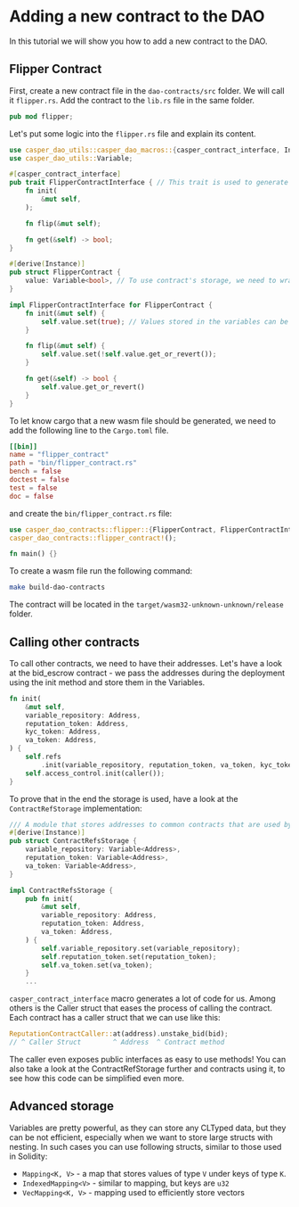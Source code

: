 # Adding a new contract to the DAO
In this tutorial we will show you how to add a new contract to the DAO.

## Flipper Contract
First, create a new contract file in the `dao-contracts/src` folder. We will call it `flipper.rs`.
Add the contract to the `lib.rs` file in the same folder.

```rust
pub mod flipper;
```

Let's put some logic into the `flipper.rs` file and explain its content.

```rust
use casper_dao_utils::casper_dao_macros::{casper_contract_interface, Instance};
use casper_dao_utils::Variable;

#[casper_contract_interface]
pub trait FlipperContractInterface { // This trait is used to generate the contract interface - the contract public API.
    fn init(
        &mut self,
    );

    fn flip(&mut self);

    fn get(&self) -> bool;
}

#[derive(Instance)]
pub struct FlipperContract {
    value: Variable<bool>, // To use contract's storage, we need to wrap variables in the Variable struct.
}

impl FlipperContractInterface for FlipperContract {
    fn init(&mut self) {
        self.value.set(true); // Values stored in the variables can be accessed via set/get methods.
    }

    fn flip(&mut self) {
        self.value.set(!self.value.get_or_revert());
    }

    fn get(&self) -> bool {
        self.value.get_or_revert()
    }
}
```

To let know cargo that a new wasm file should be generated, we need to add the following line to the `Cargo.toml` file.

```toml
[[bin]]
name = "flipper_contract"
path = "bin/flipper_contract.rs"
bench = false
doctest = false
test = false
doc = false
```

and create the `bin/flipper_contract.rs` file:

```rust
use casper_dao_contracts::flipper::{FlipperContract, FlipperContractInterface};
casper_dao_contracts::flipper_contract!();

fn main() {}
```

To create a wasm file run the following command:

```bash
make build-dao-contracts
```

The contract will be located in the `target/wasm32-unknown-unknown/release` folder.

## Calling other contracts
To call other contracts, we need to have their addresses. Let's have a look at the bid_escrow contract - 
we pass the addresses during the deployment using the init method and store them in the Variables.

```rust
fn init(
    &mut self,
    variable_repository: Address,
    reputation_token: Address,
    kyc_token: Address,
    va_token: Address,
) {
    self.refs
        .init(variable_repository, reputation_token, va_token, kyc_token);
    self.access_control.init(caller());
}   
```

To prove that in the end the storage is used, have a look at the `ContractRefStorage` implementation:

```rust
/// A module that stores addresses to common contracts that are used by most of the voting contracts.
#[derive(Instance)]
pub struct ContractRefsStorage {
    variable_repository: Variable<Address>,
    reputation_token: Variable<Address>,
    va_token: Variable<Address>,
}

impl ContractRefsStorage {
    pub fn init(
        &mut self,
        variable_repository: Address,
        reputation_token: Address,
        va_token: Address,
    ) {
        self.variable_repository.set(variable_repository);
        self.reputation_token.set(reputation_token);
        self.va_token.set(va_token);
    }
    ...
```

`casper_contract_interface` macro generates a lot of code for us. Among others is the Caller struct that eases the process
of calling the contract. Each contract has a caller struct that we can use like this:

```rust
ReputationContractCaller::at(address).unstake_bid(bid);
// ^ Caller Struct        ^ Address  ^ Contract method
```
The caller even exposes public interfaces as easy to use methods! You can also take a look at the ContractRefStorage further
and contracts using it, to see how this code can be simplified even more.

## Advanced storage
Variables are pretty powerful, as they can store any CLTyped data, but they can be not efficient, especially when we want to store
large structs with nesting. In such cases you can use following structs, similar to those used in Solidity:

- `Mapping<K, V>` - a map that stores values of type `V` under keys of type `K`.
- `IndexedMapping<V>` - similar to mapping, but keys are `u32`
- `VecMapping<K, V>` - mapping used to efficiently store vectors

